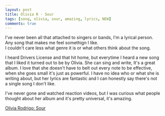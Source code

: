 ```yaml
---
layout: post
title: Olivia R - Sour
tags: [song, olivia, sour, amazing, lyrics, NEW]
comments: true
---
```

I've never been all that attached to singers or bands, I'm a lyrical person. Any song that makes me feel somethign I like.   
I couldn't care less what genre it is or what others think about the song.
   
I heard Drivers License and that hit home, but everytime I heard a new song that I liked it turned out to be by Olivia.
She can sing and write, It's a great album. I love that she doesn't have to belt out every note to be effective, when she goes small it's just as powerful. I have no idea who or what she is writing about, but her lyrics are fantastic and I can honestly say there's not a single song I don't like.   
   
I've never gone and watched reaction videos, but I was curious what people thought about her album and it's pretty universal, it's amazing.
   
<a href="https://youtu.be/c6Ddco9LHZA/" target="_blank">Olivia Rodrigo: Sour</a>